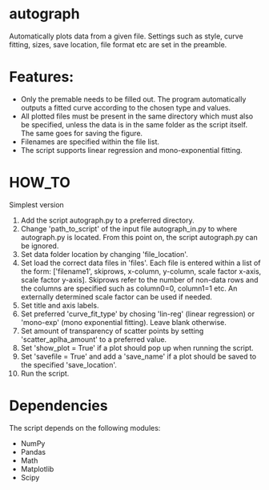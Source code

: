 # autograph
Automatically plots data from a given file. Settings such as style, curve fitting, sizes, save location, file format etc are set in the preamble.


# Features:
- Only the premable needs to be filled out. The program automatically outputs a fitted curve according to the chosen type and values.
- All plotted files must be present in the same directory which must also be specified, unless the data is in the same folder as the script itself. The same goes for saving the figure.
- Filenames are specified within the file list.
- The script supports linear regression and mono-exponential fitting.

# HOW_TO
Simplest version
1. Add the script autograph.py to a preferred directory.
2. Change 'path_to_script' of the input file autograph_in.py to where autograph.py is located. From this point on, the script autograph.py can be ignored.
3. Set data folder location by changing 'file_location'.
4. Set load the correct data files in 'files'. Each file is entered within a list of the form: ['filename1', skiprows, x-column, y-column, scale factor x-axis, scale factor y-axis]. Skiprows refer to the number of non-data rows and the columns are specified such as column0=0, column1=1 etc. An externally determined scale factor can be used if needed.
5.  Set title and axis labels.
6.  Set preferred 'curve_fit_type' by chosing 'lin-reg' (linear regression) or 'mono-exp' (mono exponential fitting). Leave blank otherwise.
7.  Set amount of transparency of scatter points by setting 'scatter_aplha_amount' to a preferred value. 
8.  Set 'show_plot = True' if a plot should pop up when running the script.
9.  Set 'savefile = True' and add a 'save_name' if a plot should be saved to the specified 'save_location'.
10.  Run the script.
 
# Dependencies
The script depends on the following modules:
- NumPy
- Pandas
- Math
- Matplotlib
- Scipy
